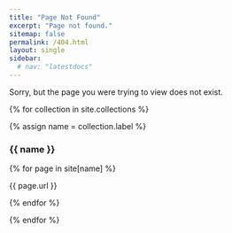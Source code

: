 ```yaml
---
title: "Page Not Found"
excerpt: "Page not found."
sitemap: false
permalink: /404.html
layout: single
sidebar:
  # nav: "latestdocs"
---
```


Sorry, but the page you were trying to view does not exist.

<div id="otherVersions">

</div>

<script>
var windowURL = window.location.href;
var baseURL = "{{ site.url }}{{site.baseurl}}";

var newURL = windowURL.replace(baseURL,"");


  var patt = /(\/\d*[.]\d*[.]\d*)(.*)/g;
  var theURL = newURL.match(patt);

  var match = patt.exec(newURL);


// console.log( match[1] );
// console.log( match[2] );



</script>

<!-- For each collection, if second half of URL exists, render here -->
<!-- NEED TP FIND A WAY TO GET MATCH[2] INTO JEKYLL -->

{% for collection in site.collections %}

{% assign name = collection.label %}

<div id="siteURLS">
    <div class="versionContainerURLs" data-version="{{ name }}">
        <h3>{{ name }}</h3>
        {% for page in site[name] %}
            <p>{{ page.url }}</p>
        {% endfor %}
    </div>
</div>

{% endfor %}

<br><br><br><br><br><br><br><br>

<!-- {{ page | inspect }} -->

<script>
    urlAssistant(match[2], "{{ site.baseurl }}" );
</script>
